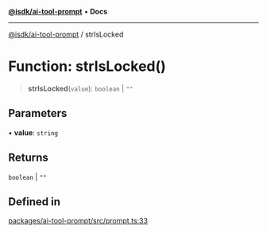 [**@isdk/ai-tool-prompt**](../README.md) • **Docs**

***

[@isdk/ai-tool-prompt](../globals.md) / strIsLocked

# Function: strIsLocked()

> **strIsLocked**(`value`): `boolean` \| `""`

## Parameters

• **value**: `string`

## Returns

`boolean` \| `""`

## Defined in

[packages/ai-tool-prompt/src/prompt.ts:33](https://github.com/isdk/ai-tool-prompt.js/blob/56ba47e7448def48d7081eb98dbdd2995e67a298/src/prompt.ts#L33)
